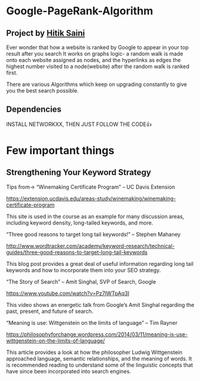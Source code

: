 # Google-PageRank-Algorithm
## Project by [Hitik Saini](https://hitik20.tech/)

Ever wonder that how a website is ranked by Google to appear in your top result after you search 
It works on graphs logic-  a random walk is made onto each website assigned as nodes, and the hyperlinks as edges
the highest number visited to a node(website) after the random walk is ranked first.

There are various Algorithms which keep on upgrading constantly to give you the best search possible.

## Dependencies
INSTALL NETWORKXX, THEN JUST FOLLOW THE CODE👍

# Few important things
## Strengthening Your Keyword Strategy

Tips from-> “Winemaking Certificate Program” – UC Davis Extension

https://extension.ucdavis.edu/areas-study/winemaking/winemaking-certificate-program

This site is used in the course as an example for many discussion areas, including keyword density, long-tailed keywords, and more.

“Three good reasons to target long tail keywords!” – Stephen Mahaney

http://www.wordtracker.com/academy/keyword-research/technical-guides/three-good-reasons-to-target-long-tail-keywords

This blog post provides a great deal of useful information regarding long tail keywords and how to incorporate them into your SEO strategy.

“The Story of Search” – Amit Singhal, SVP of Search, Google

https://www.youtube.com/watch?v=Pz7IWTpAq3I

This video shows an energetic talk from Google’s Amit Singhal regarding the past, present, and future of search.

“Meaning is use: Wittgenstein on the limits of language” – Tim Rayner

https://philosophyforchange.wordpress.com/2014/03/11/meaning-is-use-wittgenstein-on-the-limits-of-language/

This article provides a look at how the philosopher Ludwig Wittgenstein approached language, semantic relationships, and the meaning of words. It is recommended reading to understand some of the linguistic concepts that have since been incorporated into search engines.


